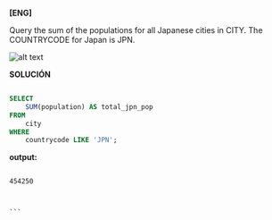 
**[ENG]**

Query the sum of the populations for all Japanese cities in CITY. The COUNTRYCODE for Japan is JPN.



![alt text](image.jpg)


**SOLUCIÓN**

```sql

SELECT
    SUM(population) AS total_jpn_pop
FROM
    city
WHERE
    countrycode LIKE 'JPN';


```


**output:**


````

454250



```
